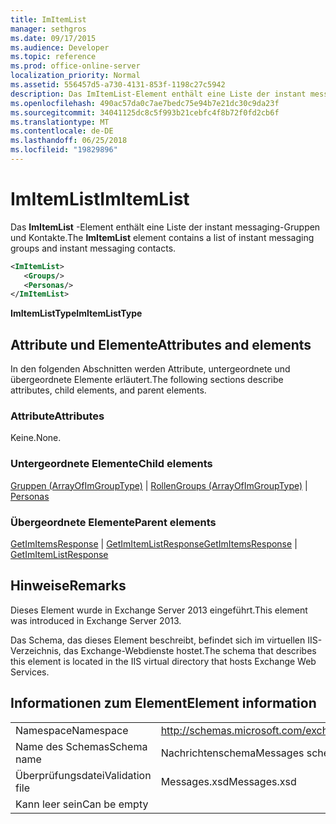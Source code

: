```yaml
---
title: ImItemList
manager: sethgros
ms.date: 09/17/2015
ms.audience: Developer
ms.topic: reference
ms.prod: office-online-server
localization_priority: Normal
ms.assetid: 556457d5-a730-4131-853f-1198c27c5942
description: Das ImItemList-Element enthält eine Liste der instant messaging-Gruppen und Kontakte.
ms.openlocfilehash: 490ac57da0c7ae7bedc75e94b7e21dc30c9da23f
ms.sourcegitcommit: 34041125dc8c5f993b21cebfc4f8b72f0fd2cb6f
ms.translationtype: MT
ms.contentlocale: de-DE
ms.lasthandoff: 06/25/2018
ms.locfileid: "19829896"
---
```

# <a name="imitemlist"></a><span data-ttu-id="772cb-103">ImItemList</span><span class="sxs-lookup"><span data-stu-id="772cb-103">ImItemList</span></span>

<span data-ttu-id="772cb-104">Das **ImItemList** -Element enthält eine Liste der instant messaging-Gruppen und Kontakte.</span><span class="sxs-lookup"><span data-stu-id="772cb-104">The **ImItemList** element contains a list of instant messaging groups and instant messaging contacts.</span></span> 
  
```XML
<ImItemList>
   <Groups/>
   <Personas/>
</ImItemList>
```

 <span data-ttu-id="772cb-105">**ImItemListType**</span><span class="sxs-lookup"><span data-stu-id="772cb-105">**ImItemListType**</span></span>
## <a name="attributes-and-elements"></a><span data-ttu-id="772cb-106">Attribute und Elemente</span><span class="sxs-lookup"><span data-stu-id="772cb-106">Attributes and elements</span></span>

<span data-ttu-id="772cb-107">In den folgenden Abschnitten werden Attribute, untergeordnete und übergeordnete Elemente erläutert.</span><span class="sxs-lookup"><span data-stu-id="772cb-107">The following sections describe attributes, child elements, and parent elements.</span></span>
  
### <a name="attributes"></a><span data-ttu-id="772cb-108">Attribute</span><span class="sxs-lookup"><span data-stu-id="772cb-108">Attributes</span></span>

<span data-ttu-id="772cb-109">Keine.</span><span class="sxs-lookup"><span data-stu-id="772cb-109">None.</span></span>
  
### <a name="child-elements"></a><span data-ttu-id="772cb-110">Untergeordnete Elemente</span><span class="sxs-lookup"><span data-stu-id="772cb-110">Child elements</span></span>

<span data-ttu-id="772cb-111">[Gruppen (ArrayOfImGroupType)](groups-arrayofimgrouptype.md) | [Rollen](personas-ex15websvcsotherref.md)</span><span class="sxs-lookup"><span data-stu-id="772cb-111">[Groups (ArrayOfImGroupType)](groups-arrayofimgrouptype.md) | [Personas](personas-ex15websvcsotherref.md)</span></span>
  
### <a name="parent-elements"></a><span data-ttu-id="772cb-112">Übergeordnete Elemente</span><span class="sxs-lookup"><span data-stu-id="772cb-112">Parent elements</span></span>

<span data-ttu-id="772cb-113">[GetImItemsResponse](getimitemsresponse.md) | [GetImItemListResponse](getimitemlistresponse.md)</span><span class="sxs-lookup"><span data-stu-id="772cb-113">[GetImItemsResponse](getimitemsresponse.md) | [GetImItemListResponse](getimitemlistresponse.md)</span></span>
  
## <a name="remarks"></a><span data-ttu-id="772cb-114">Hinweise</span><span class="sxs-lookup"><span data-stu-id="772cb-114">Remarks</span></span>

<span data-ttu-id="772cb-115">Dieses Element wurde in Exchange Server 2013 eingeführt.</span><span class="sxs-lookup"><span data-stu-id="772cb-115">This element was introduced in Exchange Server 2013.</span></span>
  
<span data-ttu-id="772cb-116">Das Schema, das dieses Element beschreibt, befindet sich im virtuellen IIS-Verzeichnis, das Exchange-Webdienste hostet.</span><span class="sxs-lookup"><span data-stu-id="772cb-116">The schema that describes this element is located in the IIS virtual directory that hosts Exchange Web Services.</span></span>
  
## <a name="element-information"></a><span data-ttu-id="772cb-117">Informationen zum Element</span><span class="sxs-lookup"><span data-stu-id="772cb-117">Element information</span></span>

|||
|:-----|:-----|
|<span data-ttu-id="772cb-118">Namespace</span><span class="sxs-lookup"><span data-stu-id="772cb-118">Namespace</span></span>  <br/> |http://schemas.microsoft.com/exchange/services/2006/messages  <br/> |
|<span data-ttu-id="772cb-119">Name des Schemas</span><span class="sxs-lookup"><span data-stu-id="772cb-119">Schema name</span></span>  <br/> |<span data-ttu-id="772cb-120">Nachrichtenschema</span><span class="sxs-lookup"><span data-stu-id="772cb-120">Messages schema</span></span>  <br/> |
|<span data-ttu-id="772cb-121">Überprüfungsdatei</span><span class="sxs-lookup"><span data-stu-id="772cb-121">Validation file</span></span>  <br/> |<span data-ttu-id="772cb-122">Messages.xsd</span><span class="sxs-lookup"><span data-stu-id="772cb-122">Messages.xsd</span></span>  <br/> |
|<span data-ttu-id="772cb-123">Kann leer sein</span><span class="sxs-lookup"><span data-stu-id="772cb-123">Can be empty</span></span>  <br/> ||
   

